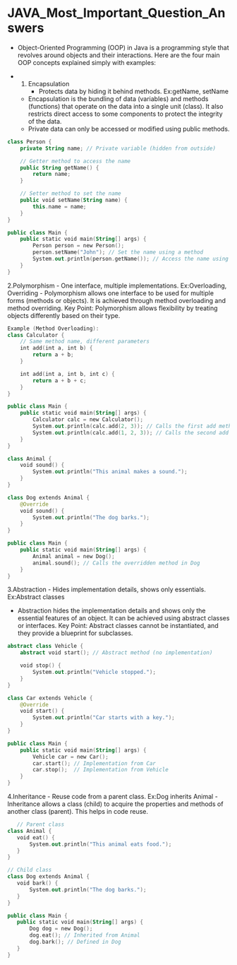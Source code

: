 # JAVA_Most_Important_Question_Answers
   - Object-Oriented Programming (OOP) in Java is a programming style that revolves around objects and their interactions. Here are the four main OOP concepts explained simply with examples:

- 1. Encapsulation
     - Protects data by hiding it behind methods. Ex:getName, setName
  - Encapsulation is the bundling of data (variables) and methods (functions) that operate on the data into a single unit (class). It also restricts direct access to some components to protect the integrity of the data.
  - Private data can only be accessed or modified using public methods.
```kotlin
class Person {
    private String name; // Private variable (hidden from outside)

    // Getter method to access the name
    public String getName() {
        return name;
    }

    // Setter method to set the name
    public void setName(String name) {
        this.name = name;
    }
}

public class Main {
    public static void main(String[] args) {
        Person person = new Person();
        person.setName("John"); // Set the name using a method
        System.out.println(person.getName()); // Access the name using a method
    }
}
```
2.Polymorphism
    - One interface, multiple implementations. Ex:Overloading, Overriding
    - Polymorphism allows one interface to be used for multiple forms (methods or objects). It is achieved through method overloading and method overriding.
    Key Point: Polymorphism allows flexibility by treating objects differently based on their type.
```kotlin
Example (Method Overloading):
class Calculator {
    // Same method name, different parameters
    int add(int a, int b) {
        return a + b;
    }

    int add(int a, int b, int c) {
        return a + b + c;
    }
}

public class Main {
    public static void main(String[] args) {
        Calculator calc = new Calculator();
        System.out.println(calc.add(2, 3)); // Calls the first add method
        System.out.println(calc.add(1, 2, 3)); // Calls the second add method
    }
}
```
```kotlin
class Animal {
    void sound() {
        System.out.println("This animal makes a sound.");
    }
}

class Dog extends Animal {
    @Override
    void sound() {
        System.out.println("The dog barks.");
    }
}

public class Main {
    public static void main(String[] args) {
        Animal animal = new Dog();
        animal.sound(); // Calls the overridden method in Dog
    }
}
```
3.Abstraction
    - Hides implementation details, shows only essentials. Ex:Abstract classes
   - Abstraction hides the implementation details and shows only the essential features of an object. It can be achieved using abstract classes or interfaces.
Key Point: Abstract classes cannot be instantiated, and they provide a blueprint for subclasses.
``` kotlin
abstract class Vehicle {
    abstract void start(); // Abstract method (no implementation)

    void stop() {
        System.out.println("Vehicle stopped.");
    }
}

class Car extends Vehicle {
    @Override
    void start() {
        System.out.println("Car starts with a key.");
    }
}

public class Main {
    public static void main(String[] args) {
        Vehicle car = new Car();
        car.start(); // Implementation from Car
        car.stop();  // Implementation from Vehicle
    }
}
```

4.Inheritance
    - Reuse code from a parent class. Ex:Dog inherits Animal
    -Inheritance allows a class (child) to acquire the properties and methods of another class (parent). This helps in code reuse.

 ```kotlin
    // Parent class
class Animal {
    void eat() {
        System.out.println("This animal eats food.");
    }
}

// Child class
class Dog extends Animal {
    void bark() {
        System.out.println("The dog barks.");
    }
}

public class Main {
    public static void main(String[] args) {
        Dog dog = new Dog();
        dog.eat(); // Inherited from Animal
        dog.bark(); // Defined in Dog
    }
}
```

    

